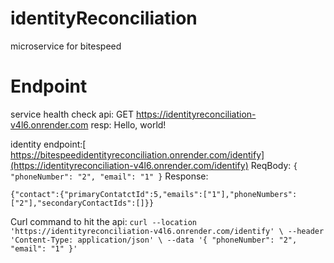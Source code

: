 # identityReconciliation
microservice for bitespeed

# Endpoint
service health check api: GET https://identityreconciliation-v4l6.onrender.com 
                    resp: Hello, world!

identity endpoint:[ https://bitespeedidentityreconciliation.onrender.com/identify](https://identityreconciliation-v4l6.onrender.com/identify)
                ReqBody: ```{
    "phoneNumber": "2",
    "email": "1"
}```
                Response: 
```
{"contact":{"primaryContatctId":5,"emails":["1"],"phoneNumbers":["2"],"secondaryContactIds":[]}}
```
                    
Curl command to hit the api: `curl --location 'https://identityreconciliation-v4l6.onrender.com/identify' \
--header 'Content-Type: application/json' \
--data '{
    "phoneNumber": "2",
    "email": "1"
}'`


